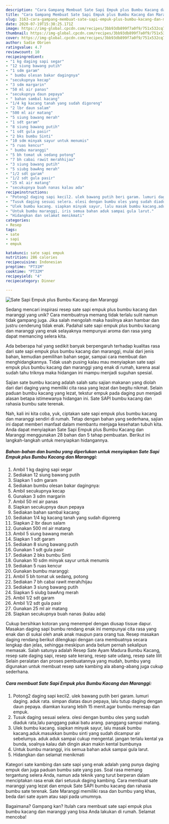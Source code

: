 ```yaml
---
description: "Cara Gampang Membuat Sate Sapi Empuk plus Bumbu Kacang dan Maranggi, Enak Banget"
title: "Cara Gampang Membuat Sate Sapi Empuk plus Bumbu Kacang dan Maranggi, Enak Banget"
slug: 3163-cara-gampang-membuat-sate-sapi-empuk-plus-bumbu-kacang-dan-maranggi-enak-banget
date: 2020-07-19T15:38:25.171Z
image: https://img-global.cpcdn.com/recipes/3bb93db899f7a0f9/751x532cq70/sate-sapi-empuk-plus-bumbu-kacang-dan-maranggi-foto-resep-utama.jpg
thumbnail: https://img-global.cpcdn.com/recipes/3bb93db899f7a0f9/751x532cq70/sate-sapi-empuk-plus-bumbu-kacang-dan-maranggi-foto-resep-utama.jpg
cover: https://img-global.cpcdn.com/recipes/3bb93db899f7a0f9/751x532cq70/sate-sapi-empuk-plus-bumbu-kacang-dan-maranggi-foto-resep-utama.jpg
author: Sadie Obrien
ratingvalue: 4.7
reviewcount: 10
recipeingredient:
- "1 kg daging sapi segar"
- "12 siung bawang putih"
- "1 sdm garam"
- " bumbu olesan bakar dagingnya"
- "secukupnya kecap"
- "3 sdm margarin"
- "50 ml air panas"
- "secukupnya daun pepaya"
- " bahan sambal kacang"
- "1/4 kg kacang tanah yang sudah digoreng"
- "2 lbr daun salam"
- "500 ml air matang"
- "5 siung bawang merah"
- "1 sdt garam"
- "8 siung bawang putih"
- "1 sdt gula pasir"
- "2 bks bumbu Sinti"
- "10 sdm minyak sayur untuk menumis"
- "5 ruas kencur"
- " bumbu maranggi"
- "5 bh tomat uk sedang potong"
- "7 bh cabai rawit merahhijau"
- "3 siung bawang putih"
- "5 siubg bawAng merah"
- "1/2 sdt garam"
- "1/2 sdt gula pasir"
- "25 ml air matang"
- "secukupnya buah nanas kalau ada"
recipeinstructions:
- "Potong2 daging sapi kecil2. ulek bawang putih beri garam. lumuri daging. aduk rata. simpan diatas daun pepaya, lalu tutup daging dengan daun pepaya. diamkan kurang lebih 15 menit.agar bumbu meresap dan empuk."
- "Tusuk daging sesuai selera. olesi dengan bumbu oles yang sudah diaduk rata,lalu panggang pakai batu arang. panggang sampai matang."
- "Ulek bumbu kacang. siapkan minyak sayur, lalu masak bumbu kacang.aduk.masukkan bumbu sinti yang sudah dicampur air sebelumya. aduk aduk sampai cukup mengental. jangan terlalu kental ya bunda, soalnya kalau dah dingin akan makin kental bumbunya"
- "Untuk bumbu maranggi, iris semua bahan aduk sampai gula larut."
- "Hidangkan dan selamat menikmati"
categories:
- Resep
tags:
- sate
- sapi
- empuk

katakunci: sate sapi empuk 
nutrition: 286 calories
recipecuisine: Indonesian
preptime: "PT31M"
cooktime: "PT32M"
recipeyield: "4"
recipecategory: Dinner

---
```



![Sate Sapi Empuk plus Bumbu Kacang dan Maranggi](https://img-global.cpcdn.com/recipes/3bb93db899f7a0f9/751x532cq70/sate-sapi-empuk-plus-bumbu-kacang-dan-maranggi-foto-resep-utama.jpg)

Sedang mencari inspirasi resep sate sapi empuk plus bumbu kacang dan maranggi yang unik? Cara membuatnya memang tidak terlalu sulit namun tidak gampang juga. Jika salah mengolah maka hasilnya akan hambar dan justru cenderung tidak enak. Padahal sate sapi empuk plus bumbu kacang dan maranggi yang enak selayaknya mempunyai aroma dan rasa yang dapat memancing selera kita.

Ada beberapa hal yang sedikit banyak berpengaruh terhadap kualitas rasa dari sate sapi empuk plus bumbu kacang dan maranggi, mulai dari jenis bahan, kemudian pemilihan bahan segar, sampai cara membuat dan menghidangkannya. Tidak usah pusing kalau mau menyiapkan sate sapi empuk plus bumbu kacang dan maranggi yang enak di rumah, karena asal sudah tahu triknya maka hidangan ini mampu menjadi suguhan spesial.

Sajian sate bumbu kacang adalah salah satu sajian makanan yang diolah dari dari daging yang memiliki cita rasa yang lezat dan begitu nikmat. Selain paduan bumbu kacang yang lezat, tekstur empuk pada daging pun menjadi alasan betapa istimewanya hidangan ini. Sate SAPI bumbu kacang dan rahasia bumbu sate terenak.


Nah, kali ini kita coba, yuk, ciptakan sate sapi empuk plus bumbu kacang dan maranggi sendiri di rumah. Tetap dengan bahan yang sederhana, sajian ini dapat memberi manfaat dalam membantu menjaga kesehatan tubuh kita. Anda dapat menyiapkan Sate Sapi Empuk plus Bumbu Kacang dan Maranggi menggunakan 28 bahan dan 5 tahap pembuatan. Berikut ini langkah-langkah untuk menyiapkan hidangannya.

<!--inarticleads1-->

##### Bahan-bahan dan bumbu yang diperlukan untuk menyiapkan Sate Sapi Empuk plus Bumbu Kacang dan Maranggi:

1. Ambil 1 kg daging sapi segar
1. Sediakan 12 siung bawang putih
1. Siapkan 1 sdm garam
1. Sediakan  bumbu olesan bakar dagingnya:
1. Ambil secukupnya kecap
1. Gunakan 3 sdm margarin
1. Ambil 50 ml air panas
1. Siapkan secukupnya daun pepaya
1. Sediakan  bahan sambal kacang:
1. Sediakan 1/4 kg kacang tanah yang sudah digoreng
1. Siapkan 2 lbr daun salam
1. Gunakan 500 ml air matang
1. Ambil 5 siung bawang merah
1. Siapkan 1 sdt garam
1. Sediakan 8 siung bawang putih
1. Gunakan 1 sdt gula pasir
1. Sediakan 2 bks bumbu Sinti
1. Gunakan 10 sdm minyak sayur untuk menumis
1. Sediakan 5 ruas kencur
1. Gunakan  bumbu maranggi:
1. Ambil 5 bh tomat uk sedang, potong
1. Sediakan 7 bh cabai rawit merah/hijau
1. Sediakan 3 siung bawang putih
1. Siapkan 5 siubg bawAng merah
1. Ambil 1/2 sdt garam
1. Ambil 1/2 sdt gula pasir
1. Gunakan 25 ml air matang
1. Siapkan secukupnya buah nanas (kalau ada)


Cukup bersihkan kotoran yang menempel dengan diusap tissue dapur. Masakan daging sapi bumbu rendang enak ini mempunyai cita rasa yang enak dan di sukai oleh anak anak maupun para orang tua. Resep masakan daging rendang berikut dilengkapi dengan cara membuatnya secara lengkap dan jelas, sehingga meskipun anda belum pernah sekalipun memasak. Salah satunya adalah Resep Sate Ayam Madura Bumbu Kacang, resep sate daging sapi, resep sate kerang, resep sate udang, resep sate lilit Selain peralatan dan proses pembuatannya yang mudah, bumbu yang digunakan untuk membuat resep sate kambing ala abang-abang juga cukup sederhana. 

<!--inarticleads2-->

##### Cara membuat Sate Sapi Empuk plus Bumbu Kacang dan Maranggi:

1. Potong2 daging sapi kecil2. ulek bawang putih beri garam. lumuri daging. aduk rata. simpan diatas daun pepaya, lalu tutup daging dengan daun pepaya. diamkan kurang lebih 15 menit.agar bumbu meresap dan empuk.
1. Tusuk daging sesuai selera. olesi dengan bumbu oles yang sudah diaduk rata,lalu panggang pakai batu arang. panggang sampai matang.
1. Ulek bumbu kacang. siapkan minyak sayur, lalu masak bumbu kacang.aduk.masukkan bumbu sinti yang sudah dicampur air sebelumya. aduk aduk sampai cukup mengental. jangan terlalu kental ya bunda, soalnya kalau dah dingin akan makin kental bumbunya
1. Untuk bumbu maranggi, iris semua bahan aduk sampai gula larut.
1. Hidangkan dan selamat menikmati


Kategori sate kambing dan sate sapi yang enak adalah yang punya daging empuk dan juga paduan bumbu sate yang pas. Soal rasa memang tergantung selera Anda, namun ada teknik yang turut berperan dalam menciptakan rasa enak dari setusuk daging kambing. Cara membuat sate maranggi yang lezat dan empuk Sate SAPI bumbu kacang dan rahasia bumbu sate terenak. Sate Maranggi memiliki rasa dan bumbu yang khas, beda dari sate ayam atau sapi pada umumnya. 

Bagaimana? Gampang kan? Itulah cara membuat sate sapi empuk plus bumbu kacang dan maranggi yang bisa Anda lakukan di rumah. Selamat mencoba!
